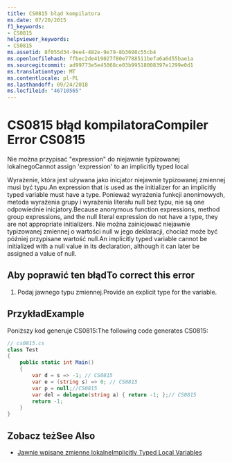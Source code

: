 ```yaml
---
title: CS0815 błąd kompilatora
ms.date: 07/20/2015
f1_keywords:
- CS0815
helpviewer_keywords:
- CS0815
ms.assetid: 8f055d34-9ee4-482e-9e79-8b3698c55cb4
ms.openlocfilehash: ffbec2de419027f80e7788511befa6a6d55bae1a
ms.sourcegitcommit: ad99773e5e45068ce03b99518008397e1299e0d1
ms.translationtype: MT
ms.contentlocale: pl-PL
ms.lasthandoff: 09/24/2018
ms.locfileid: "46710565"
---
```

# <a name="compiler-error-cs0815"></a><span data-ttu-id="1ee5b-102">CS0815 błąd kompilatora</span><span class="sxs-lookup"><span data-stu-id="1ee5b-102">Compiler Error CS0815</span></span>
<span data-ttu-id="1ee5b-103">Nie można przypisać "expression" do niejawnie typizowanej lokalnego</span><span class="sxs-lookup"><span data-stu-id="1ee5b-103">Cannot assign 'expression' to an implicitly typed local</span></span>  
  
 <span data-ttu-id="1ee5b-104">Wyrażenie, która jest używana jako inicjator niejawnie typizowanej zmiennej musi być typu.</span><span class="sxs-lookup"><span data-stu-id="1ee5b-104">An expression that is used as the initializer for an implicitly typed variable must have a type.</span></span> <span data-ttu-id="1ee5b-105">Ponieważ wyrażenia funkcji anonimowych, metoda wyrażenia grupy i wyrażenia literału null bez typu, nie są one odpowiednie inicjatory.</span><span class="sxs-lookup"><span data-stu-id="1ee5b-105">Because anonymous function expressions, method group expressions, and the null literal expression do not have a type, they are not appropriate initializers.</span></span> <span data-ttu-id="1ee5b-106">Nie można zainicjować niejawnie typizowanej zmiennej o wartości null w jego deklaracji, chociaż może być później przypisane wartość null.</span><span class="sxs-lookup"><span data-stu-id="1ee5b-106">An implicitly typed variable cannot be initialized with a null value in its declaration, although it can later be assigned a value of null.</span></span>  
  
## <a name="to-correct-this-error"></a><span data-ttu-id="1ee5b-107">Aby poprawić ten błąd</span><span class="sxs-lookup"><span data-stu-id="1ee5b-107">To correct this error</span></span>  
  
1.  <span data-ttu-id="1ee5b-108">Podaj jawnego typu zmiennej.</span><span class="sxs-lookup"><span data-stu-id="1ee5b-108">Provide an explicit type for the variable.</span></span>  
  
## <a name="example"></a><span data-ttu-id="1ee5b-109">Przykład</span><span class="sxs-lookup"><span data-stu-id="1ee5b-109">Example</span></span>  
 <span data-ttu-id="1ee5b-110">Poniższy kod generuje CS0815:</span><span class="sxs-lookup"><span data-stu-id="1ee5b-110">The following code generates CS0815:</span></span>  
  
```csharp  
// cs0815.cs  
class Test  
{  
    public static int Main()  
    {  
        var d = s => -1; // CS0815  
        var e = (string s) => 0; // CS0815  
        var p = null;//CS0815  
        var del = delegate(string a) { return -1; };// CS0815  
        return -1;  
    }  
}  
```  
  
## <a name="see-also"></a><span data-ttu-id="1ee5b-111">Zobacz też</span><span class="sxs-lookup"><span data-stu-id="1ee5b-111">See Also</span></span>

- [<span data-ttu-id="1ee5b-112">Jawnie wpisane zmienne lokalne</span><span class="sxs-lookup"><span data-stu-id="1ee5b-112">Implicitly Typed Local Variables</span></span>](../../csharp/programming-guide/classes-and-structs/implicitly-typed-local-variables.md)
